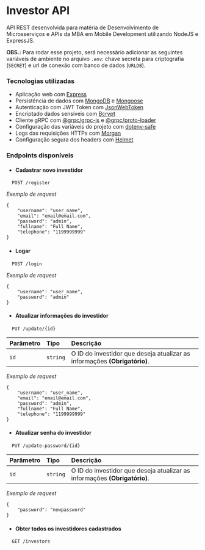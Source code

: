 # Investor API

API REST desenvolvida para matéria de Desenvolvimento de Microsserviços e APIs da MBA em Mobile Development utilizando NodeJS e ExpressJS.

**OBS.:** Para rodar esse projeto, será necessário adicionar as seguintes variáveis de ambiente no arquivo `.env`: chave secreta para criptografia (`SECRET`) e url de conexão com banco de dados (`URLDB`).

### Tecnologias utilizadas

- Aplicação web com [Express](https://www.npmjs.com/package/express)
- Persistência de dados com [MongoDB](https://www.mongodb.com/pt-br) e [Mongoose](https://www.npmjs.com/package/mongoose)
- Autenticação com JWT Token com [JsonWebToken](https://www.npmjs.com/package/jsonwebtoken)
- Encriptado dados sensíveis com [Bcrypt](https://www.npmjs.com/package/bcrypt)
- Cliente gRPC com [@grpc/grpc-js](https://www.npmjs.com/package/@grpc/grpc-js) e [@grpc/proto-loader](https://www.npmjs.com/package/@grpc/proto-loader)
- Configuração das variáveis do projeto com [dotenv-safe](https://www.npmjs.com/package/dotenv-safe)
- Logs das requisições HTTPs com [Morgan](https://www.npmjs.com/package/morgan)
- Configuração segura dos headers com [Helmet](https://www.npmjs.com/package/helmet)

### Endpoints disponíveis

* #### Cadastrar novo investidor

```http
  POST /register
```

*Exemplo de request*
```
{
	"username": "user_name",
	"email": "email@email.com",
	"password": "admin",
	"fullname": "Full Name",
	"telephone": "1199999999"
}
```

* #### Logar 

```http
  POST /login
```
*Exemplo de request*
```
{
	"username": "user_name",
	"password": "admin"
}
```

* #### Atualizar informações do investidor 

```http
  PUT /update/{id}
```

| Parâmetro   | Tipo       | Descrição                                   |
| :---------- | :--------- | :------------------------------------------ |
| `id`      | `string` | O ID do investidor que deseja atualizar as informações **(Obrigatório)**. |

*Exemplo de request*
```
{
	"username": "user_name",
	"email": "email@email.com",
	"password": "admin",
	"fullname": "Full Name",
	"telephone": "1199999999"
}
```

* #### Atualizar senha do investidor 

```http
  PUT /update-password/{id}
```

| Parâmetro   | Tipo       | Descrição                                   |
| :---------- | :--------- | :------------------------------------------ |
| `id`      | `string` | O ID do investidor que deseja atualizar as informações **(Obrigatório)**.|

*Exemplo de request*
```
{
	"password": "newpassword"
}
```
* #### Obter todos os investidores cadastrados

```http
  GET /investors
```